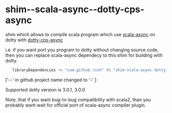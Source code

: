 # shim--scala-async--dotty-cps-async

shim which allows to compile scala program which use [scala-async](https://github.com/scala/scala-async) on dotty with [dotty-cps-async](https://github.com/rssh/dotty-cps-async)

i.e. if you want port you program to dotty without changing source code, then you can replace scala-async dependecy to this shim for building with dotty.

```Scala
   libraryDependencies += "com.github.rssh" %% "shim-scala-async-dotty-cps-async" % "0.9.0",
```

['--' in github project name changed to '-' ]

Supported dotty version is 3.0.1, 3.0.0

Note, that if you want bug-to-bug compatibility with scala2, than you probably want wait for official port of scala-async compiler plugin.

